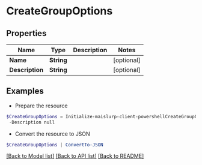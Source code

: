 # CreateGroupOptions
## Properties

Name | Type | Description | Notes
------------ | ------------- | ------------- | -------------
**Name** | **String** |  | [optional] 
**Description** | **String** |  | [optional] 

## Examples

- Prepare the resource
```powershell
$CreateGroupOptions = Initialize-maislurp-client-powershellCreateGroupOptions  -Name null `
 -Description null
```

- Convert the resource to JSON
```powershell
$CreateGroupOptions | ConvertTo-JSON
```

[[Back to Model list]](../README#documentation-for-models) [[Back to API list]](../README#documentation-for-api-endpoints) [[Back to README]](../README)

